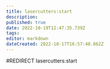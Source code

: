 ```yaml
---
title: lasercutters:start
description: 
published: true
date: 2022-10-19T12:47:35.739Z
tags: 
editor: markdown
dateCreated: 2022-10-17T16:57:40.862Z
---
```


#REDIRECT lasercutters:start